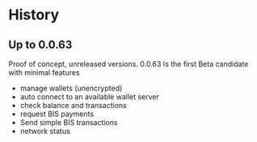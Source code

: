 # History


## Up to 0.0.63

Proof of concept, unreleased versions.
0.0.63 Is the first Beta candidate with minimal features

- manage wallets (unencrypted)
- auto connect to an available wallet server
- check balance and transactions
- request BIS payments
- Send simple BIS transactions
- network status
